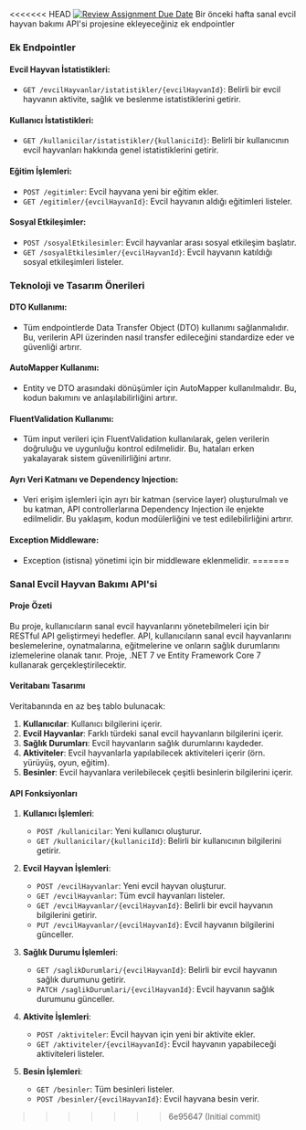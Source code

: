 <<<<<<< HEAD
[![Review Assignment Due Date](https://classroom.github.com/assets/deadline-readme-button-24ddc0f5d75046c5622901739e7c5dd533143b0c8e959d652212380cedb1ea36.svg)](https://classroom.github.com/a/5N8YvsIa)
Bir önceki hafta sanal evcil hayvan bakımı API'si projesine ekleyeceğiniz ek endpointler 

### Ek Endpointler

#### Evcil Hayvan İstatistikleri:
- `GET /evcilHayvanlar/istatistikler/{evcilHayvanId}`: Belirli bir evcil hayvanın aktivite, sağlık ve beslenme istatistiklerini getirir.

#### Kullanıcı İstatistikleri:
- `GET /kullanicilar/istatistikler/{kullaniciId}`: Belirli bir kullanıcının evcil hayvanları hakkında genel istatistiklerini getirir.

#### Eğitim İşlemleri:
- `POST /egitimler`: Evcil hayvana yeni bir eğitim ekler.
- `GET /egitimler/{evcilHayvanId}`: Evcil hayvanın aldığı eğitimleri listeler.

#### Sosyal Etkileşimler:
- `POST /sosyalEtkilesimler`: Evcil hayvanlar arası sosyal etkileşim başlatır.
- `GET /sosyalEtkilesimler/{evcilHayvanId}`: Evcil hayvanın katıldığı sosyal etkileşimleri listeler.

### Teknoloji ve Tasarım Önerileri

#### DTO Kullanımı:
- Tüm endpointlerde Data Transfer Object (DTO) kullanımı sağlanmalıdır. Bu, verilerin API üzerinden nasıl transfer edileceğini standardize eder ve güvenliği artırır.

#### AutoMapper Kullanımı:
- Entity ve DTO arasındaki dönüşümler için AutoMapper kullanılmalıdır. Bu, kodun bakımını ve anlaşılabilirliğini artırır.

#### FluentValidation Kullanımı:
- Tüm input verileri için FluentValidation kullanılarak, gelen verilerin doğruluğu ve uygunluğu kontrol edilmelidir. Bu, hataları erken yakalayarak sistem güvenilirliğini artırır.

#### Ayrı Veri Katmanı ve Dependency Injection:
- Veri erişim işlemleri için ayrı bir katman (service layer) oluşturulmalı ve bu katman, API controllerlarına Dependency Injection ile enjekte edilmelidir. Bu yaklaşım, kodun modülerliğini ve test edilebilirliğini artırır.

#### Exception Middleware:
- Exception (istisna) yönetimi için bir middleware eklenmelidir.
=======
### Sanal Evcil Hayvan Bakımı API'si

#### Proje Özeti
Bu proje, kullanıcıların sanal evcil hayvanlarını yönetebilmeleri için bir RESTful API geliştirmeyi hedefler. API, kullanıcıların sanal evcil hayvanlarını beslemelerine, oynatmalarına, eğitmelerine ve onların sağlık durumlarını izlemelerine olanak tanır. Proje, .NET 7 ve Entity Framework Core 7 kullanarak gerçekleştirilecektir.

#### Veritabanı Tasarımı
Veritabanında en az beş tablo bulunacak:
1. **Kullanıcılar**: Kullanıcı bilgilerini içerir.
2. **Evcil Hayvanlar**: Farklı türdeki sanal evcil hayvanların bilgilerini içerir.
3. **Sağlık Durumları**: Evcil hayvanların sağlık durumlarını kaydeder.
4. **Aktiviteler**: Evcil hayvanlarla yapılabilecek aktiviteleri içerir (örn. yürüyüş, oyun, eğitim).
5. **Besinler**: Evcil hayvanlara verilebilecek çeşitli besinlerin bilgilerini içerir.

#### API Fonksiyonları
1. **Kullanıcı İşlemleri**:
   - `POST /kullanicilar`: Yeni kullanıcı oluşturur.
   - `GET /kullanicilar/{kullaniciId}`: Belirli bir kullanıcının bilgilerini getirir.

2. **Evcil Hayvan İşlemleri**:
   - `POST /evcilHayvanlar`: Yeni evcil hayvan oluşturur.
   - `GET /evcilHayvanlar`: Tüm evcil hayvanları listeler.
   - `GET /evcilHayvanlar/{evcilHayvanId}`: Belirli bir evcil hayvanın bilgilerini getirir.
   - `PUT /evcilHayvanlar/{evcilHayvanId}`: Evcil hayvanın bilgilerini günceller.

3. **Sağlık Durumu İşlemleri**:
   - `GET /saglikDurumlari/{evcilHayvanId}`: Belirli bir evcil hayvanın sağlık durumunu getirir.
   - `PATCH /saglikDurumlari/{evcilHayvanId}`: Evcil hayvanın sağlık durumunu günceller.

4. **Aktivite İşlemleri**:
   - `POST /aktiviteler`: Evcil hayvan için yeni bir aktivite ekler.
   - `GET /aktiviteler/{evcilHayvanId}`: Evcil hayvanın yapabileceği aktiviteleri listeler.

5. **Besin İşlemleri**:
   - `GET /besinler`: Tüm besinleri listeler.
   - `POST /besinler/{evcilHayvanId}`: Evcil hayvana besin verir.
>>>>>>> 6e95647 (Initial commit)
